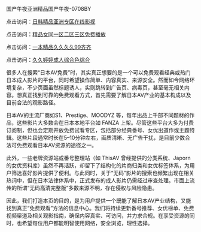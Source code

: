 国产午夜亚洲精品国产午夜-0708BY

点击访问：<a href="https://vassv.pages.dev/">日韩精品亚洲专区在线影视</a>

点击访问：<a href="https://heiliaoe8ajia.pages.dev">精品女同一区二区三区免费播放</a>

点击访问：<a href="https://gsd-agv.pages.dev/">一本精品久久久久99齐齐</a>

点击访问：<a href="https://heiliaoxqkkct.pages.dev">久久婷婷成人综合色综合</a>



很多人在搜索“日本AV免费”时，其实真正想要的是一个可以免费观看经典或热门日本成人影片的平台，同时希望操作简单、内容真实、来源安全。然而如今网络环境复杂，不少页面虽然标题诱人，实则跳转到广告页、病毒页，甚至毫无相关内容。想真正找到可靠的免费观看方式，首先需要了解日本AV产业的基本构成以及目前合法的观影路径。

日本AV的主流厂商如S1、Prestige、MOODYZ 等，每年出品上千部不同题材的作品，这些影片大多数会在日本本地平台如 FANZA 上架。尽管这些平台大多为付费订阅制，但也会定期开放免费试看专区，包括部分经典番号、女优出道作或主题特辑。这些片段通常时长在5–10分钟左右，画质清晰、无广告干扰，是目前少数合法可免费观看日本AV资源的途径之一。

此外，一些老牌资源站或番号整理站（如 ThisAV 曾经提供的分类系统、Japorn 的女优资料库）虽然不再活跃，却留下了结构化的片商归类和女优标签体系，为用户筛选喜好影片提供了便利。与此同时，关于“无码”影片的搜索也频繁出现在相关热词中，但在日本法律体系中，正式发布的成人影片仍需经过审查处理。市面上流传的所谓“无码高清完整版”多数来源不明，存在侵权与风险隐患。

因此，我们打造本页的目的，是为用户提供一个既能了解日本AV产业结构，又能找到真正“免费观看”方法的信息中心。我们将持续更新番号推荐、女优榜单、免费视频渠道及相关观影指南，确保内容真实、可访问，并力求合规。在享受资源的同时，也希望每位用户都能明智使用网络，安全浏览，理性选择。


<span style="display:none;">[Canonical link]( https://github.com/sasds5664615/0541168 ）</span>
